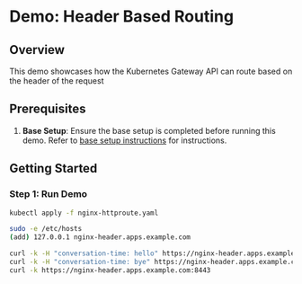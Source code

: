 # Demo: Header Based Routing

## Overview
This demo showcases how the Kubernetes Gateway API can route based on the header of the request

## Prerequisites
1. **Base Setup**: Ensure the base setup is completed before running this demo. Refer to [base setup instructions](../../../README.md) for instructions.

## Getting Started

### Step 1: Run Demo
```sh
kubectl apply -f nginx-httproute.yaml

sudo -e /etc/hosts
(add) 127.0.0.1 nginx-header.apps.example.com

curl -k -H "conversation-time: hello" https://nginx-header.apps.example.com:8443
curl -k -H "conversation-time: bye" https://nginx-header.apps.example.com:8443
curl -k https://nginx-header.apps.example.com:8443
```